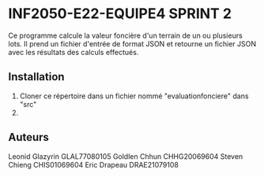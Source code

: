 # INF2050-E22-EQUIPE4 SPRINT 2

Ce programme calcule la valeur foncière d'un terrain de un ou plusieurs lots. Il prend un fichier d'entrée de format JSON et retourne un fichier JSON avec les résultats des calculs effectués.

## Installation

1. Cloner ce répertoire dans un fichier nommé "evaluationfonciere" dans "src"
2. 

## Auteurs 

Leonid Glazyrin GLAL77080105
Goldlen Chhun CHHG20069604
Steven Chieng CHIS01069604
Eric Drapeau DRAE21079108

